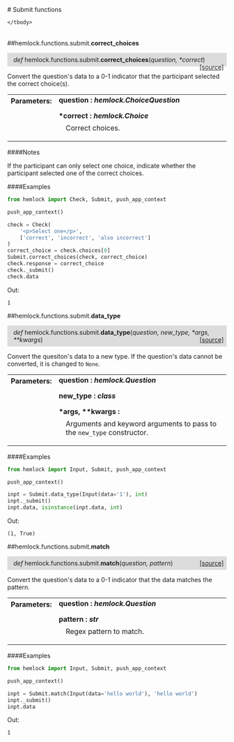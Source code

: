 <script src="https://cdn.mathjax.org/mathjax/latest/MathJax.js?config=TeX-AMS-MML_HTMLorMML" type="text/javascript"></script>

<link rel="stylesheet" href="https://assets.readthedocs.org/static/css/readthedocs-doc-embed.css" type="text/css" />

<style>
    a.src-href {
        float: right;
    }
    p.attr {
        margin-top: 0.5em;
        margin-left: 1em;
    }
    p.func-header {
        background-color: gainsboro;
        border-radius: 0.1em;
        padding: 0.5em;
        padding-left: 1em;
    }
    table.field-table {
        border-radius: 0.1em
    }
</style># Submit functions

<table class="docutils field-list field-table" frame="void" rules="none">
    <col class="field-name" />
    <col class="field-body" />
    <tbody valign="top">
        
    </tbody>
</table>



##hemlock.functions.submit.**correct_choices**

<p class="func-header">
    <i>def</i> hemlock.functions.submit.<b>correct_choices</b>(<i>question, *correct</i>) <a class="src-href" target="_blank" href="https://github.com/dsbowen/hemlock/blob/master/hemlock/functions/submit.py#L8">[source]</a>
</p>

Convert the question's data to a 0-1 indicator that the participant
selected the correct choice(s).

<table class="docutils field-list field-table" frame="void" rules="none">
    <col class="field-name" />
    <col class="field-body" />
    <tbody valign="top">
        <tr class="field">
    <th class="field-name"><b>Parameters:</b></td>
    <td class="field-body" width="100%"><b>question : <i>hemlock.ChoiceQuestion</i></b>
<p class="attr">
    
</p>
<b>*correct : <i>hemlock.Choice</i></b>
<p class="attr">
    Correct choices.
</p></td>
</tr>
    </tbody>
</table>

####Notes

If the participant can only select one choice, indicate whether the
participant selected one of the correct choices.

####Examples

```python
from hemlock import Check, Submit, push_app_context

push_app_context()

check = Check(
    '<p>Select one</p>',
    ['correct', 'incorrect', 'also incorrect']
)
correct_choice = check.choices[0]
Submit.correct_choices(check, correct_choice)
check.response = correct_choice
check._submit()
check.data
```

Out:

```
1
```

##hemlock.functions.submit.**data_type**

<p class="func-header">
    <i>def</i> hemlock.functions.submit.<b>data_type</b>(<i>question, new_type, *args, **kwargs</i>) <a class="src-href" target="_blank" href="https://github.com/dsbowen/hemlock/blob/master/hemlock/functions/submit.py#L52">[source]</a>
</p>

Convert the quesiton's data to a new type. If the question's data cannot
be converted, it is changed to `None`.

<table class="docutils field-list field-table" frame="void" rules="none">
    <col class="field-name" />
    <col class="field-body" />
    <tbody valign="top">
        <tr class="field">
    <th class="field-name"><b>Parameters:</b></td>
    <td class="field-body" width="100%"><b>question : <i>hemlock.Question</i></b>
<p class="attr">
    
</p>
<b>new_type : <i>class</i></b>
<p class="attr">
    
</p>
<b>*args, **kwargs : <i></i></b>
<p class="attr">
    Arguments and keyword arguments to pass to the <code>new_type</code> constructor.
</p></td>
</tr>
    </tbody>
</table>

####Examples

```python
from hemlock import Input, Submit, push_app_context

push_app_context()

inpt = Submit.data_type(Input(data='1'), int)
inpt._submit()
inpt.data, isinstance(inpt.data, int)
```

Out:

```
(1, True)
```

##hemlock.functions.submit.**match**

<p class="func-header">
    <i>def</i> hemlock.functions.submit.<b>match</b>(<i>question, pattern</i>) <a class="src-href" target="_blank" href="https://github.com/dsbowen/hemlock/blob/master/hemlock/functions/submit.py#L89">[source]</a>
</p>

Convert the question's data to a 0-1 indicator that the data matches the
pattern.

<table class="docutils field-list field-table" frame="void" rules="none">
    <col class="field-name" />
    <col class="field-body" />
    <tbody valign="top">
        <tr class="field">
    <th class="field-name"><b>Parameters:</b></td>
    <td class="field-body" width="100%"><b>question : <i>hemlock.Question</i></b>
<p class="attr">
    
</p>
<b>pattern : <i>str</i></b>
<p class="attr">
    Regex pattern to match.
</p></td>
</tr>
    </tbody>
</table>

####Examples

```python
from hemlock import Input, Submit, push_app_context

push_app_context()

inpt = Submit.match(Input(data='hello world'), 'hello world')
inpt._submit()
inpt.data
```

Out:

```
1
```